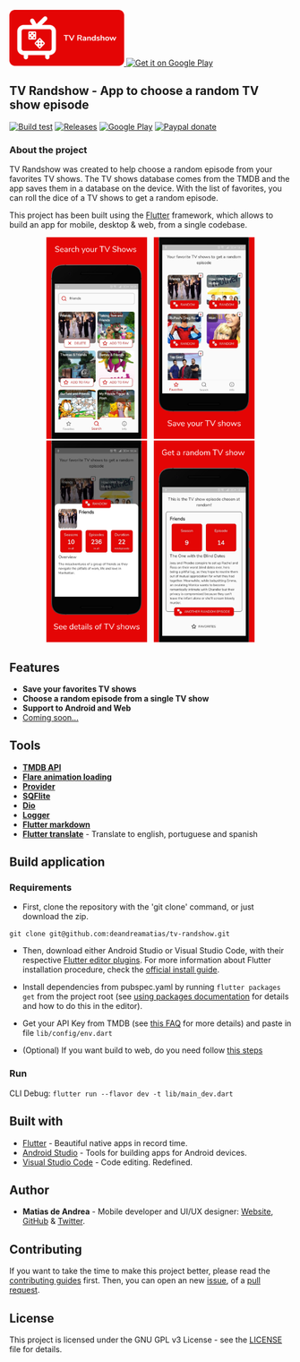 <p>
  <a href="http://tvrandshow.com/">
    <img alt="TV Randshow website" src="./images/icon.png" height="100">
  </a>
  <a href='https://play.google.com/store/apps/details?id=deandrea.matias.tv_randshow&pcampaignid=pcampaignidMKT-Other-global-all-co-prtnr-py-PartBadge-Mar2515-1'>
    <img alt='Get it on Google Play' src='https://play.google.com/intl/en_us/badges/static/images/badges/en_badge_web_generic.png' height="100" />
  </a>
</p>

## TV Randshow - App to choose a random TV show episode

[![Build test](https://img.shields.io/github/workflow/status/deandreamatias/tv-randshow/Test/master?label=Build%20test)](https://github.com/deandreamatias/tv-randshow/actions?query=workflow%3ATest+branch%3Amaster)
[![Releases](https://img.shields.io/github/v/release/deandreamatias/tv-randshow)](https://github.com/deandreamatias/tv-randshow/releases)
[![Google Play](https://img.shields.io/badge/google--play-Google--Play-green)](https://play.google.com/store/apps/details?id=deandrea.matias.tv_randshow)
[![Paypal donate](https://img.shields.io/badge/paypal-donate-blue)](https://paypal.me/deandreamatias?locale.x=es_ES)

### About the project

TV Randshow was created to help choose a random episode from your favorites TV shows.
The TV shows database comes from the TMDB and the app saves them in a database on the device. With the list of favorites, you can roll the dice of a TV shows to get a random episode.

This project has been built using the [Flutter](https://flutter.dev/) framework, which allows to build an app for mobile, desktop & web, from a single codebase.

<p align="center">
  <img src="./images/search.png" width="180" hspace="4">
  <img src="./images/favs.png" width="180" hspace="4">
  <img src="./images/details.png" width="180" hspace="4">
  <img src="./images/result.png" width="180" hspace="4">
</p>

## Features

- **Save your favorites TV shows**
- **Choose a random episode from a single TV show**
- **Support to Android and Web**
- [Coming soon...](https://trello.com/b/ib0jdUzK)

## Tools

- [**TMDB API**](https://developers.themoviedb.org/3/getting-started/introduction)
- [**Flare animation loading**](https://rive.app/a/deandreamatias/files/flare/loading-tv-randshow/embed)
- [**Provider**](https://pub.dev/packages/provider)
- [**SQFlite**](https://pub.dev/packages/sqflite)
- [**Dio**](https://pub.dev/packages/dio)
- [**Logger**](https://pub.dev/packages/logger)
- [**Flutter markdown**](https://pub.dev/packages/flutter_markdown)
- [**Flutter translate**](https://pub.dev/packages/flutter_translate) - Translate to english, portuguese and spanish

## Build application

### Requirements

- First, clone the repository with the 'git clone' command, or just download the zip.

```git
git clone git@github.com:deandreamatias/tv-randshow.git
```

- Then, download either Android Studio or Visual Studio Code, with their respective [Flutter editor plugins](https://flutter.dev/docs/get-started/editor). For more information about Flutter installation procedure, check the [official install guide](https://flutter.dev/docs/get-started/install).

- Install dependencies from pubspec.yaml by running `flutter packages get` from the project root (see [using packages documentation](https://flutter.dev/docs/development/packages-and-plugins/using-packages#adding-a-package-dependency-to-an-app) for details and how to do this in the editor).

- Get your API Key from TMDB (see [this FAQ](https://www.themoviedb.org/faq/api) for more details) and paste in file `lib/config/env.dart`

- (Optional) If you want build to web, do you need follow [this steps](https://flutter.dev/docs/get-started/web)

### Run

CLI Debug: `flutter run --flavor dev -t lib/main_dev.dart`

## Built with

- [Flutter](https://flutter.dev/) - Beautiful native apps in record time.
- [Android Studio](https://developer.android.com/studio/index.html/) - Tools for building apps for Android devices.
- [Visual Studio Code](https://code.visualstudio.com/) - Code editing. Redefined.

## Author

- **Matias de Andrea** - Mobile developer and UI/UX designer: [Website](https://deandreamatias.com), [GitHub](https://github.com/deandreamatias) & [Twitter](https://twitter.com/deandreamatias).

## Contributing

If you want to take the time to make this project better, please read the [contributing guides](https://github.com/deandreamatias/tv-randshow/blob/master/CONTRIBUTING.md) first. Then, you can open an new [issue](https://github.com/deandreamatias/tv-randshow/issues/new/choose), of a [pull request](https://github.com/deandreamatias/tv-randshow/compare).

## License

This project is licensed under the GNU GPL v3 License - see the [LICENSE](LICENSE) file for details.
